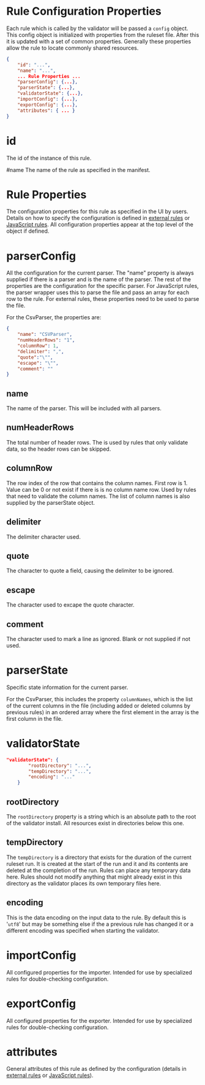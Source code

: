 # Rule Configuration Properties

Each rule which is called by the validator will be passed a `config` object. This config object
is initialized with properties from the ruleset file. After this it is updated with a set of common
properties. Generally these properties allow the rule to locate commonly shared resources.

```json
{
	"id": "...",
	"name": "...",
	... Rule Properties ...
	"parserConfig": {...},
	"parserState": {...},
	"validatorState": {...},
	"importConfig": {...},
	"exportConfig": {...},
	"attributes": { ...	}
}
```

# id
The id of the instance of this rule. 

#name
The name of the rule as specified in the manifest.

# Rule Properties
The configuration properties for this rule as specified in the UI by users. Details on how to specify the configuration is defined in [external rules][externalProcessRules] or [JavaScript rules][javascriptRules]. All configuration properties appear at the top level of the object if defined.

# parserConfig
All the configuration for the current parser. The "name" property is always supplied if there is a parser and is the name of the parser. The rest of the properties are the configuration for the specific parser. For JavaScript rules, the parser wrapper uses this to parse the file and pass an array for each row to the rule. For external rules, these properties need to be used to parse the file. 

For the CsvParser, the properties are:
```json
{
    "name": "CSVParser",
	"numHeaderRows": "1",
	"columnRow": 1,
	"delimiter": ",",
	"quote":"\"",
	"escape": "\"",
	"comment": ""
}
```

## name
The name of the parser.  This will be included with all parsers.

## numHeaderRows
The total number of header rows.  The is used by rules that only validate data, so the header rows can be skipped.

## columnRow
The row index of the row that contains the column names. First row is 1. Value can be 0 or not exist if there is is no column name row. Used by rules that need to validate the column names.  The list of column names is also supplied by the parserState object.

## delimiter
The delimiter character used.

## quote
The character to quote a field, causing the delimiter to be ignored.

## escape
The character used to excape the quote character.

## comment
The character used to mark a line as ignored.  Blank or not supplied if not used.



# parserState
Specific state information for the current parser. 

For the CsvParser, this includes the property `columnNames`, which is the list of the current columns in the file (including added or deleted columns by previous rules) in an ordered array where the first element in the array is the first column in the file.


# validatorState

```json
"validatorState": {
		"rootDirectory": "...",
		"tempDirectory": "...",
		"encoding": "..."
	}
```

## rootDirectory

The `rootDirectory` property is a string which is an absolute path to the root of the validator install.
All resources exist in directories below this one.

## tempDirectory

The `tempDirectory` is a directory that exists for the duration of the current ruleset run. It is created
at the start of the run and it and its contents are deleted at the completion of the run. Rules can place
any temporary data here. Rules should not modify anything that might already exist in this directory as
the validator places its own temporary files here.

## encoding

This is the data encoding on the input data to the rule. By default this is '`utf8`' but may be something
else if the a previous rule has changed it or a different encoding was specified when starting the
validator.

# importConfig
All configured properties for the importer. Intended for use by specialized rules for double-checking configuration.

# exportConfig
All configured properties for the exporter. Intended for use by specialized rules for double-checking configuration.

# attributes
General attributes of this rule as defined by the configuration (details in [external rules][externalProcessRules] or [JavaScript rules][javascriptRules]).

[externalProcessRules]: externalProcessRules.md
[javascriptRules]: javascriptRules.md
